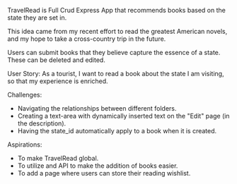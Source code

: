 TravelRead is Full Crud Express App that recommends books based on the state they are set in. 

This idea came from my recent effort to read the greatest American novels, and my hope to take a cross-country trip in the future. 

Users can submit books that they believe capture the essence of a state. These can be deleted and edited. 

User Story: As a tourist, I want to read a book about the state I am visiting, so that my experience is enriched.

Challenges:

- Navigating the relationships between different folders.
- Creating a text-area with dynamically inserted text on the "Edit" page (in the description).
- Having the state_id automatically apply to a book when it is created. 

Aspirations: 

- To make TravelRead global.
- To utilize and API to make the addition of books easier. 
- To add a page where users can store their reading wishlist. 




